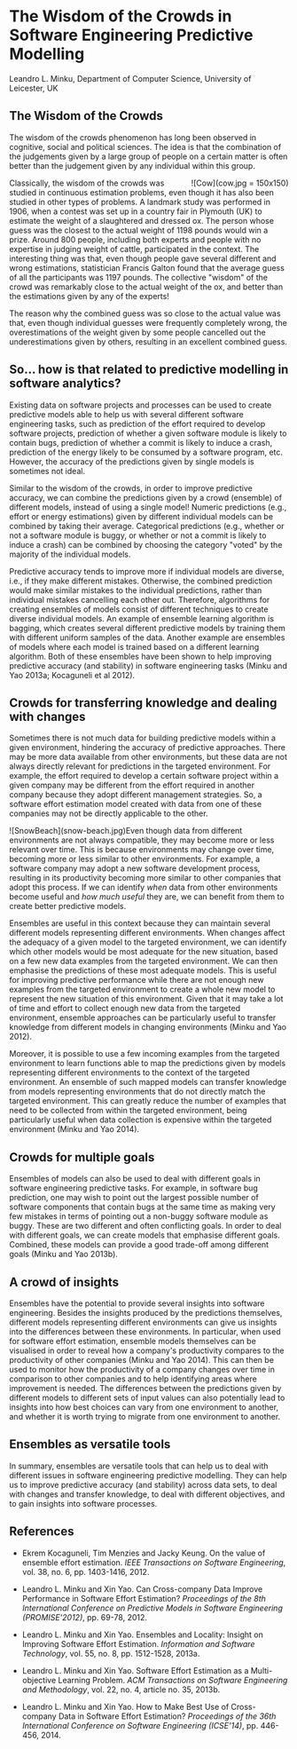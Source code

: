 # The Wisdom of the Crowds in Software Engineering Predictive Modelling
Leandro L. Minku, Department of Computer Science, University of Leicester, UK

## The Wisdom of the Crowds

The wisdom of the crowds phenomenon has long been observed in cognitive, social and political sciences. The idea is that the combination of the judgements given by a large group of people on a certain matter is often better than the judgement given by any individual within this group. 

<div style="float: right;margin:10 10px 10px 10">
    ![Cow](cow.jpg = 150x150)
</div>


Classically, the wisdom of the crowds was studied in continuous estimation problems, even though it has also been studied in other types of problems. A landmark study was performed in 1906, when a contest was set up in a country fair in Plymouth (UK) to estimate the weight of a slaughtered and dressed ox. The person whose guess was the closest to the actual weight of 1198 pounds would win a prize. Around 800 people, including both experts and people with no expertise in judging weight of cattle, participated in the context. The interesting thing was that, even though people gave several different and wrong estimations, statistician Francis Galton found that the average guess of all the participants was 1197 pounds. The collective "wisdom" of the crowd was remarkably close to the actual weight of the ox, and better than the estimations given by any of the experts! 

The reason why the combined guess was so close to the actual value was that, even though individual guesses were frequently completely wrong, the overestimations of the weight given by some people cancelled out the underestimations given by others, resulting in an excellent combined guess. 

## So... how is that related to predictive modelling in software analytics?

Existing data on software projects and processes can be used to create predictive models able to help us with several different software engineering tasks, such as prediction of the effort required to develop software projects, prediction of whether a given software module is likely to contain bugs, prediction of whether a commit is likely to induce a crash, prediction of the energy likely to be consumed by a software program, etc. However, the accuracy of the predictions given by single models is sometimes not ideal. 

Similar to the wisdom of the crowds, in order to improve predictive accuracy, we can combine the predictions given by a crowd (ensemble) of different  models, instead of using a single model! Numeric predictions (e.g., effort or energy estimations) given by different individual models can be combined by taking their average. Categorical predictions (e.g., whether or not a software module is buggy, or whether or not a commit is likely to induce a crash) can be combined by choosing the category "voted" by the majority of the individual models. 

Predictive accuracy tends to improve more if individual models are diverse, i.e., if they make different mistakes. Otherwise, the combined prediction would make similar mistakes to the individual predictions, rather than individual mistakes cancelling each other out. Therefore, algorithms for creating ensembles of models consist of different techniques to create diverse individual models. An example of ensemble learning algorithm is bagging, which creates several different predictive models by training them with different uniform samples of the data. Another example are ensembles of models where each model is trained based on a different learning algorithm. Both of these ensembles have been shown to help improving predictive accuracy (and stability) in software engineering tasks (Minku and Yao 2013a; Kocaguneli et al 2012). 



## Crowds for transferring knowledge and dealing with changes

Sometimes there is not much data for building predictive models within a given environment, hindering the accuracy of predictive approaches. There may be more data available from other environments, but these data are not always directly relevant for predictions in the targeted environment. For example, the effort required to develop a certain software project within a given company may be different from the effort required in another company because they adopt different management strategies. So, a software effort estimation model created with data from one of these companies may not be directly applicable to the other. 

<div style="float: left;margin:10 10px 10px 10">
    ![SnowBeach](snow-beach.jpg)
</div>

Even though data from different environments are not always compatible, they may become more or less relevant over time. This is because environments may change over time, becoming more or less similar to other environments. For example, a software company may adopt a new software development process, resulting in its productivity becoming more similar to other companies that adopt this process. If we can identify <em>when</em> data from other environments become useful and <em>how much useful</em> they are, we can benefit from them to create better predictive models. 

Ensembles are useful in this context because they can maintain several different models representing different environments. When changes affect the adequacy of a given model to the targeted environment, we can identify which other models would be most adequate for the new situation, based on a few new data examples from the targeted environment. We can then emphasise the predictions of these most adequate models. This is useful for improving predictive performance while there are not enough new examples from the targeted environment to create a whole new model to represent the new situation of this environment. Given that it may take a lot of time and effort to collect enough new data from the targeted environment, ensemble approaches can be particularly useful to transfer knowledge from different models in changing environments (Minku and Yao 2012). 

Moreover, it is possible to use a few incoming examples from the targeted environment to learn functions able to map the predictions given by models representing different environments to the context of the targeted environment. An ensemble of such mapped models can transfer knowledge from models representing environments that do not directly match the targeted environment. This can greatly reduce the number of examples that need to be collected from within the targeted environment, being particularly useful when data collection is expensive within the targeted environment (Minku and Yao 2014). 


## Crowds for multiple goals

Ensembles of models can also be used to deal with different goals in software engineering predictive tasks. For example, in software bug prediction, one may wish to point out the largest possible number of software components that contain bugs at the same time as making very few mistakes in terms of pointing out a non-buggy software module as buggy. These are two different and often conflicting goals. In order to deal with different goals, we can create models that emphasise different goals. Combined, these models can provide a good trade-off among different goals (Minku and Yao 2013b).

## A crowd of insights

Ensembles have the potential to provide several insights into software engineering. Besides the insights produced by the predictions themselves, different models representing different environments can give us insights into the differences between these environments. In particular, when used for software effort estimation, ensemble models themselves can be visualised in order to reveal how a company's productivity compares to the productivity of other companies (Minku and Yao 2014). This can then be used to monitor how the productivity of a company changes over time in comparison to other companies and to help identifying areas where improvement is needed. The differences between the predictions given by different models to different sets of input values can also potentially lead to insights into how best choices can vary from one environment to another, and whether it is worth trying to migrate from one environment to another.

## Ensembles as versatile tools

In summary, ensembles are versatile tools that can help us to deal with different issues in software engineering predictive modelling. They can help us to improve predictive accuracy (and stability) across data sets, to deal with changes and transfer knowledge, to deal with different objectives, and to gain insights into software processes. 

## References

+ Ekrem Kocaguneli, Tim Menzies and Jacky Keung. On the value of ensemble effort estimation. <em>IEEE Transactions on Software Engineering</em>, vol. 38, no. 6, pp. 1403-1416, 2012.

+ Leandro L. Minku and Xin Yao. Can Cross-company Data Improve Performance in Software Effort Estimation? <em>Proceedings of the 8th International Conference on Predictive Models in Software Engineering (PROMISE'2012)</em>, pp. 69-78, 2012.

+ Leandro L. Minku and Xin Yao. Ensembles and Locality: Insight on Improving Software Effort Estimation. <em>Information and Software Technology</em>, vol. 55, no. 8, pp. 1512-1528, 2013a.

+ Leandro L. Minku and Xin Yao. Software Effort Estimation as a Multi-objective Learning Problem. <em>ACM Transactions on Software Engineering and Methodology</em>, vol. 22, no. 4, article no. 35, 2013b.

+ Leandro L. Minku and Xin Yao. How to Make Best Use of Cross-company Data in Software Effort Estimation? <em>Proceedings of the 36th International Conference on Software Engineering (ICSE'14)</em>, pp. 446-456, 2014.

